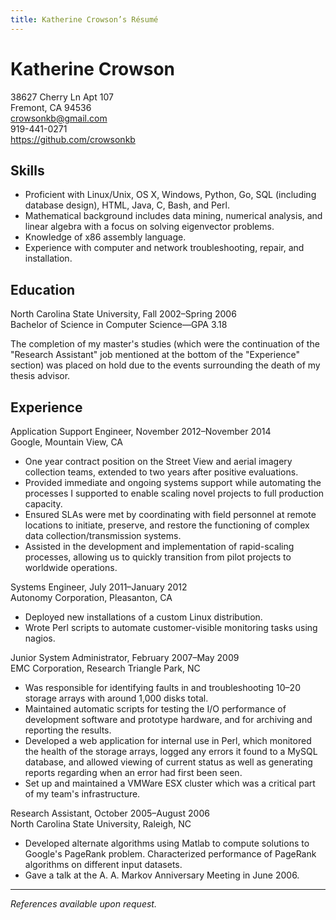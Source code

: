 ```yaml
---
title: Katherine Crowson’s Résumé
---
```


Katherine Crowson
=================

38627 Cherry Ln Apt 107  
Fremont, CA 94536  
<crowsonkb@gmail.com>  
919-441-0271  
<https://github.com/crowsonkb>

Skills
------

- Proficient with Linux/Unix, OS X, Windows, Python, Go, SQL (including database design), HTML, Java, C, Bash, and Perl.
- Mathematical background includes data mining, numerical analysis, and linear algebra with a focus on solving eigenvector problems.
- Knowledge of x86 assembly language.
- Experience with computer and network troubleshooting, repair, and installation.

Education
---------

North Carolina State University, Fall 2002–Spring 2006  
Bachelor of Science in Computer Science—GPA 3.18

The completion of my master's studies (which were the continuation of the "Research Assistant" job mentioned at the bottom of the "Experience" section) was placed on hold due to the events surrounding the death of my thesis advisor.

Experience
----------

Application Support Engineer, November 2012–November 2014  
Google, Mountain View, CA

- One year contract position on the Street View and aerial imagery collection teams, extended to two years after positive evaluations.
- Provided immediate and ongoing systems support while automating the processes I supported to enable scaling novel projects to full production capacity.
- Ensured SLAs were met by coordinating with field personnel at remote locations to initiate, preserve, and restore the functioning of complex data collection/transmission systems.
- Assisted in the development and implementation of rapid-scaling processes, allowing us to quickly transition from pilot projects to worldwide operations.

Systems Engineer, July 2011–January 2012  
Autonomy Corporation, Pleasanton, CA

- Deployed new installations of a custom Linux distribution.
- Wrote Perl scripts to automate customer-visible monitoring tasks using nagios.

Junior System Administrator, February 2007–May 2009  
EMC Corporation, Research Triangle Park, NC

- Was responsible for identifying faults in and troubleshooting 10–20 storage arrays with around 1,000 disks total.
- Maintained automatic scripts for testing the I/O performance of development software and prototype hardware, and for archiving and reporting the results.
- Developed a web application for internal use in Perl, which monitored the health of the storage arrays, logged any errors it found to a MySQL database, and allowed viewing of current status as well as generating reports regarding when an error had first been seen.
- Set up and maintained a VMWare ESX cluster which was a critical part of my team's infrastructure.

Research Assistant, October 2005–August 2006  
North Carolina State University, Raleigh, NC

- Developed alternate algorithms using Matlab to compute solutions to Google's PageRank problem. Characterized performance of PageRank algorithms on different input datasets.
- Gave a talk at the A. A. Markov Anniversary Meeting in June 2006.

---

*References available upon request.*

